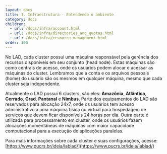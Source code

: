 ```yaml
---
layout: docs
title: 1. Infraestrutura - Entendendo o ambiente
category: docs
children:
  - url: /docs/infra/account.html
  - url: /docs/infra/directories_and_quotas.html
  - url: /docs/infra/resource_management.html
order: 100
---
```


No LAD, cada cluster possui uma máquina responsável pela gerência dos recursos disponíveis em seu conjunto (head node). Estas máquinas são como centrais de acesso, onde os usuários podem alocar e acessar as máquinas do cluster. Lembramos que a conta e os arquivos pessoais (home) do usuário são os mesmos em qualquer máquina, mesmo que cada cluster seja independente.

Atualmente o LAD possui 6 clusters, são eles: **Amazônia**, **Atlântica**, **Cerrado**, **Grad**, **Pantanal** e **Nimbus**. Parte dos equipamentos do LAD são reservados para alocação 24x7, onde os usuários tem acesso administrativo a uma máquina física ou virtual para hospedagem de serviços que devem ficar disponíveis 24 horas por dia. Outra parte é utilizada para processamento em cluster, onde os usuários fazem alocações momentâneas de máquinas com maior capacidade computacional para a execução de aplicações paralelas.

Para mais informações sobre cada cluster e suas configurações, acesse: [https://www.pucrs.br/ideia/lablad/](https://www.pucrs.br/ideia/lablad/)